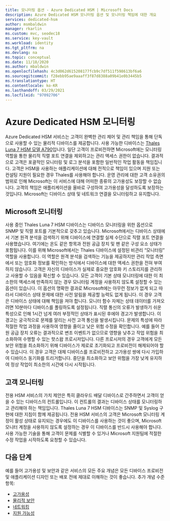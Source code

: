 ```yaml
---
title: 모니터링 옵션 - Azure Dedicated HSM | Microsoft Docs
description: Azure Dedicated HSM 모니터링 옵션 및 모니터링 책임에 대한 개요
services: dedicated-hsm
author: msmbaldwin
manager: rkarlin
ms.custom: mvc, seodec18
ms.service: key-vault
ms.workload: identity
ms.tgt_pltfrm: na
ms.devlang: na
ms.topic: conceptual
ms.date: 11/18/2020
ms.author: mbaldwin
ms.openlocfilehash: 4c3d062d615208177fcb9c7df511f598613bf6a6
ms.sourcegitcommit: f28ebb95ae9aaaff3f87d8388a09b41e0b3445b5
ms.translationtype: HT
ms.contentlocale: ko-KR
ms.lasthandoff: 03/29/2021
ms.locfileid: "97092706"
---
```

# <a name="azure-dedicated-hsm-monitoring"></a>Azure Dedicated HSM 모니터링

Azure Dedicated HSM 서비스는 고객이 완벽한 관리 제어 및 관리 책임을 통해 단독으로 사용할 수 있는 물리적 디바이스를 제공합니다. 사용 가능한 디바이스는 [Thales Luna 7 HSM 모델 A790](https://cpl.thalesgroup.com/encryption/hardware-security-modules/network-hsms)입니다.  일단 고객이 프로비전하면 Microsoft에는 모니터링 역할을 통한 물리적 직렬 포트 연결을 제외하고는 관리 액세스 권한이 없습니다. 결과적으로 고객은 포괄적인 모니터링 및 로그 분석을 포함한 일반적인 작업 활동을 책임집니다.
고객은 HSM을 사용하는 애플리케이션에 대해 전적으로 책임이 있으며 지원 또는 컨설팅 지원이 필요한 경우 Thales를 사용해야 합니다. 운영 관리에 대한 고객 소유권의 범위로 인해 Microsoft는 이 서비스에 대해 어떠한 종류의 고가용성도 보장할 수 없습니다. 고객의 책임은 애플리케이션을 올바로 구성하여 고가용성을 달성하도록 보장하는 것입니다. Microsoft는 디바이스 상태 및 네트워크 연결을 모니터링하고 유지합니다.

## <a name="microsoft-monitoring"></a>Microsoft 모니터링

사용 중인 Thales Luna 7 HSM 디바이스는 디바이스 모니터링을 위한 옵션으로 SNMP 및 직렬 포트를 기본적으로 갖추고 있습니다. Microsoft에서는 디바이스 상태에서 기본 원격 분석을 검색하기 위해 디바이스에 연결할 실제 수단으로 직렬 포트 연결을 사용했습니다. 여기에는 온도 같은 항목과 전원 공급 장치 및 팬 같은 구성 요소 상태가 포함됩니다.
이를 위해 Microsoft에서는 Thales 디바이스에 설정된 비관리 “모니터링” 역할을 사용합니다. 이 역할은 원격 분석을 검색하는 기능을 제공하지만 관리 작업 측면에서 또는 암호화 정보를 확인하는 방식에서 디바이스에 대한 액세스 권한을 전혀 부여하지 않습니다. 고객은 자신의 디바이스가 실제로 중요한 암호화 키 스토리지를 관리하고 사용할 수 있음을 확신할 수 있습니다. 모든 고객이 기본 상태 모니터링에 대한 이 최소한의 액세스에 만족하지 않는 경우 모니터링 계정을 사용하지 않도록 설정할 수 있는 옵션이 있습니다. 이 옵션의 명확한 결과로 Microsoft에는 아무런 정보가 없게 되고 따라서 디바이스 상태 문제에 대한 사전 알림을 제공할 능력도 없게 됩니다. 이 경우 고객은 디바이스 상태에 대해 책임을 져야 합니다.
모니터 함수 자체는 상태 데이터를 가져오려면 10분마다 디바이스를 폴링하도록 설정됩니다. 직렬 통신의 오류가 발생하기 쉬운 특성으로 인해 1시간 넘게 여러 부정적인 상태가 표시된 후에야 경고가 발생합니다. 이 경고는 궁극적으로 문제를 알리는 사전 고객 통신을 발생시킵니다.
문제의 특성에 따라 적절한 작업 과정을 사용하여 영향을 줄이고 낮은 위험 수정을 확인합니다. 예를 들어 전원 공급 장치 오류는 결과적으로 변조 이벤트가 없으므로 영향을 낮추고 작업 위험을 최소화하여 수행할 수 있는 핫스왑 프로시저입니다. 다른 프로시저의 경우 고객에게 모든 보안 위험을 최소화하기 위해 디바이스가 제로로 초기화되고 프로비전이 해제되어야 할 수 있습니다. 이 경우 고객은 대체 디바이스를 프로비전하고 고가용성 쌍에 다시 가입하여 디바이스 동기화를 트리거합니다. 중단을 최소화하고 보안 위험을 가장 낮게 유지하여 정상 작업이 최소한의 시간에 다시 시작됩니다.  

## <a name="customer-monitoring"></a>고객 모니터링

전용 HSM 서비스의 가치 제안은 특히 클라우드 배달 디바이스로 간주하면서 고객이 얻을 수 있는 디바이스의 컨트롤입니다. 이 컨트롤의 결과는 디바이스 상태를 모니터링하고 관리해야 하는 책임입니다. Thales Luna 7 HSM 디바이스는 SNMP 및 Syslog 구현에 대한 지침이 함께 제공됩니다. 전용 HSM 서비스의 고객은 Microsoft 모니터링 계정이 활성 상태로 유지되는 경우에도 이 디바이스를 사용하는 것이 좋으며, Microsoft 모니터 계정을 사용하지 않도록 설정하는 경우 이 디바이스를 반드시 사용해야 합니다.
사용 가능한 기술을 통해 고객이 문제를 식별할 수 있거나 Microsoft 지원팀에 적절한 수정 작업을 시작하도록 요청할 수 있습니다.

## <a name="next-steps"></a>다음 단계

예를 들어 고가용성 및 보안과 같은 서비스의 모든 주요 개념은 모든 디바이스 프로비전 및 애플리케이션 디자인 또는 배포 전에 제대로 이해하는 것이 좋습니다. 추가 개념 수준 항목:

* [고가용성](high-availability.md)
* [물리적 보안](physical-security.md)
* [네트워킹](networking.md)
* [지원 가능성](supportability.md)
